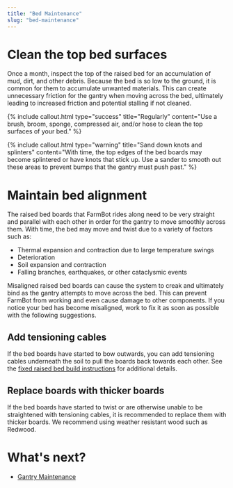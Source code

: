 ```yaml
---
title: "Bed Maintenance"
slug: "bed-maintenance"
---
```


# Clean the top bed surfaces

Once a month, inspect the top of the raised bed for an accumulation of mud, dirt, and other debris. Because the bed is so low to the ground, it is common for them to accumulate unwanted materials. This can create unnecessary friction for the gantry when moving across the bed, ultimately leading to increased friction and potential stalling if not cleaned.

{%
include callout.html
type="success"
title="Regularly"
content="Use a brush, broom, sponge, compressed air, and/or hose to clean the top surfaces of your bed."
%}

{%
include callout.html
type="warning"
title="Sand down knots and splinters"
content="With time, the top edges of the bed boards may become splintered or have knots that stick up. Use a sander to smooth out these areas to prevent bumps that the gantry must push past."
%}

# Maintain bed alignment

The raised bed boards that FarmBot rides along need to be very straight and parallel with each other in order for the gantry to move smoothly across them. With time, the bed may move and twist due to a variety of factors such as:

* Thermal expansion and contraction due to large temperature swings
* Deterioration
* Soil expansion and contraction
* Falling branches, earthquakes, or other cataclysmic events

Misaligned raised bed boards can cause the system to creak and ultimately bind as the gantry attempts to move across the bed. This can prevent FarmBot from working and even cause damage to other components. If you notice your bed has become misaligned, work to fix it as soon as possible with the following suggestions.

## Add tensioning cables

If the bed boards have started to bow outwards, you can add tensioning cables underneath the soil to pull the boards back towards each other. See the [fixed raised bed build instructions](../../assembly/supporting-infrastructure/building-a-fixed-raised-bed.md#step-8-install-tensioning-cables-optional) for additional details.

## Replace boards with thicker boards

If the bed boards have started to twist or are otherwise unable to be straightened with tensioning cables, it is recommended to replace them with thicker boards. We recommend using weather resistant wood such as Redwood.


# What's next?

 * [Gantry Maintenance](gantry-maintenance.md)
